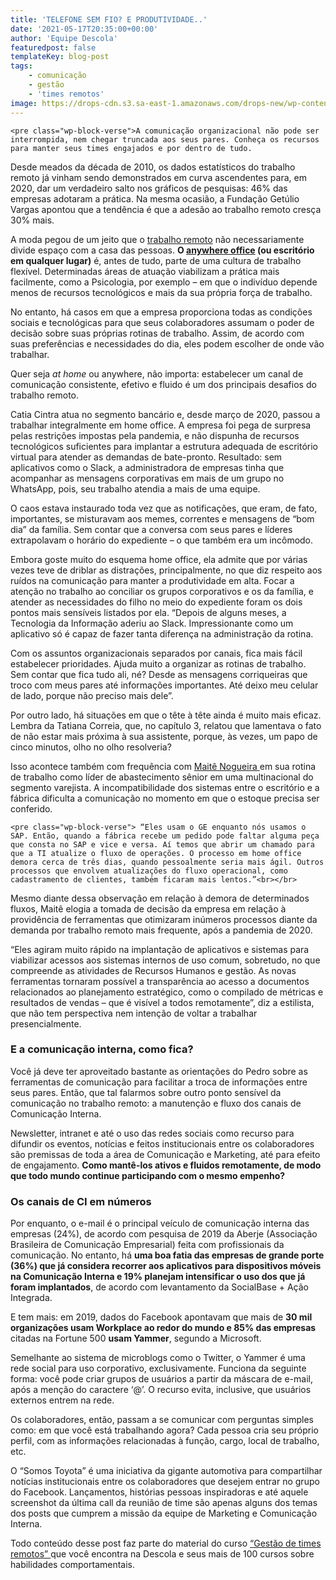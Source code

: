 ```yaml
---
title: 'TELEFONE SEM FIO? E PRODUTIVIDADE..'
date: '2021-05-17T20:35:00+00:00'
author: 'Equipe Descola'
featuredpost: false
templateKey: blog-post
tags:
    - comunicação
    - gestão
    - 'times remotos'
image: https://drops-cdn.s3.sa-east-1.amazonaws.com/drops-new/wp-content/uploads/2021/05/13203925/Captura-de-Tela-2021-05-13-a%CC%80s-17.38.46-150x150.png
---
```

```
<pre class="wp-block-verse">A comunicação organizacional não pode ser interrompida, nem chegar truncada aos seus pares. Conheça os recursos para manter seus times engajados e por dentro de tudo.
```

Desde meados da década de 2010, os dados estatísticos do trabalho remoto já vinham sendo demonstrados em curva ascendentes para, em 2020, dar um verdadeiro salto nos gráficos de pesquisas: 46% das empresas adotaram a prática. Na mesma ocasião, a Fundação Getúlio Vargas apontou que a tendência é que a adesão ao trabalho remoto cresça 30% mais.

A moda pegou de um jeito que o [trabalho remoto](https://descola.org/gestao-de-times-remotos) não necessariamente divide espaço com a casa das pessoas. **O [anywhere office](https://blog.descola.org/a-uma-conexao-de-distancia/) (ou escritório em qualquer lugar)** é, antes de tudo, parte de uma cultura de trabalho flexível. Determinadas áreas de atuação viabilizam a prática mais facilmente, como a Psicologia, por exemplo – em que o indivíduo depende menos de recursos tecnológicos e mais da sua própria força de trabalho.

No entanto, há casos em que a empresa proporciona todas as condições sociais e tecnológicas para que seus colaboradores assumam o poder de decisão sobre suas próprias rotinas de trabalho. Assim, de acordo com suas preferências e necessidades do dia, eles podem escolher de onde vão trabalhar.

Quer seja *at home* ou anywhere, não importa: estabelecer um canal de comunicação consistente, efetivo e fluido é um dos principais desafios do trabalho remoto.

Catia Cintra atua no segmento bancário e, desde março de 2020, passou a trabalhar integralmente em home office. A empresa foi pega de surpresa pelas restrições impostas pela pandemia, e não dispunha de recursos tecnológicos suficientes para implantar a estrutura adequada de escritório virtual para atender as demandas de bate-pronto. Resultado: sem aplicativos como o Slack, a administradora de empresas tinha que acompanhar as mensagens corporativas em mais de um grupo no WhatsApp, pois, seu trabalho atendia a mais de uma equipe.

O caos estava instaurado toda vez que as notificações, que eram, de fato, importantes, se misturavam aos memes, correntes e mensagens de “bom dia” da família. Sem contar que a conversa com seus pares e líderes extrapolavam o horário do expediente – o que também era um incômodo.

Embora goste muito do esquema home office, ela admite que por várias vezes teve de driblar as distrações, principalmente, no que diz respeito aos ruídos na comunicação para manter a produtividade em alta. Focar a atenção no trabalho ao conciliar os grupos corporativos e os da família, e atender as necessidades do filho no meio do expediente foram os dois pontos mais sensíveis listados por ela. “Depois de alguns meses, a Tecnologia da Informação aderiu ao Slack. Impressionante como um aplicativo só é capaz de fazer tanta diferença na administração da rotina.

Com os assuntos organizacionais separados por canais, fica mais fácil estabelecer prioridades. Ajuda muito a organizar as rotinas de trabalho. Sem contar que fica tudo ali, né? Desde as mensagens corriqueiras que troco com meus pares até informações importantes. Até deixo meu celular de lado, porque não preciso mais dele”.

Por outro lado, há situações em que o tête à tête ainda é muito mais eficaz. Lembra da Tatiana Correia, que, no capítulo 3, relatou que lamentava o fato de não estar mais próxima à sua assistente, porque, às vezes, um papo de cinco minutos, olho no olho resolveria?

Isso acontece também com frequência com <span style="text-decoration: underline;">Maitê Nogueira </span>em sua rotina de trabalho como líder de abastecimento sênior em uma multinacional do segmento varejista. A incompatibilidade dos sistemas entre o escritório e a fábrica dificulta a comunicação no momento em que o estoque precisa ser conferido.

```
<pre class="wp-block-verse"> “Eles usam o GE enquanto nós usamos o SAP. Então, quando a fábrica recebe um pedido pode faltar alguma peça que consta no SAP e vice e versa. Aí temos que abrir um chamado para que a TI atualize o fluxo de operações. O processo em home office demora cerca de três dias, quando pessoalmente seria mais ágil. Outros processos que envolvem atualizações do fluxo operacional, como cadastramento de clientes, também ficaram mais lentos.”<br></br>
```

Mesmo diante dessa observação em relação à demora de determinados fluxos, Maitê elogia a tomada de decisão da empresa em relação à providência de ferramentas que otimizaram inúmeros processos diante da demanda por trabalho remoto mais frequente, após a pandemia de 2020.

“Eles agiram muito rápido na implantação de aplicativos e sistemas para viabilizar acessos aos sistemas internos de uso comum, sobretudo, no que compreende as atividades de Recursos Humanos e gestão. As novas ferramentas tornaram possível a transparência ao acesso a documentos relacionados ao planejamento estratégico, como o compilado de métricas e resultados de vendas – que é visível a todos remotamente”, diz a estilista, que não tem perspectiva nem intenção de voltar a trabalhar presencialmente.

### **E a comunicação interna, como fica?** 

Você já deve ter aproveitado bastante as orientações do Pedro sobre as ferramentas de comunicação para facilitar a troca de informações entre seus pares. Então, que tal falarmos sobre outro ponto sensível da comunicação no trabalho remoto: a manutenção e fluxo dos canais de Comunicação Interna.

Newsletter, intranet e até o uso das redes sociais como recurso para difundir os eventos, notícias e feitos institucionais entre os colaboradores são premissas de toda a área de Comunicação e Marketing, até para efeito de engajamento. **Como mantê-los ativos e fluidos remotamente, de modo que todo mundo continue participando com o mesmo empenho?**

### **Os canais de CI em números**

Por enquanto, o e-mail é o principal veículo de comunicação interna das empresas (24%), de acordo com pesquisa de 2019 da Aberje (Associação Brasileira de Comunicação Empresarial) feita com profissionais da comunicação. No entanto, há **uma boa fatia das empresas de grande porte (36%) que já considera recorrer aos aplicativos para dispositivos móveis na Comunicação Interna e 19% planejam intensificar o uso dos que já foram implantados**, de acordo com levantamento da SocialBase + Ação Integrada.

E tem mais: em 2019, dados do Facebook apontavam que mais de **30 mil organizações usam Workplace ao redor do mundo e 85% das empresas** citadas na Fortune 500 **usam Yammer**, segundo a Microsoft.

Semelhante ao sistema de microblogs como o Twitter, o Yammer é uma rede social para uso corporativo, exclusivamente. Funciona da seguinte forma: você pode criar grupos de usuários a partir da máscara de e-mail, após a menção do caractere ‘@’. O recurso evita, inclusive, que usuários externos entrem na rede.

Os colaboradores, então, passam a se comunicar com perguntas simples como: em que você está trabalhando agora? Cada pessoa cria seu próprio perfil, com as informações relacionadas à função, cargo, local de trabalho, etc.

O “Somos Toyota” é uma iniciativa da gigante automotiva para compartilhar notícias institucionais entre os colaboradores que desejem entrar no grupo do Facebook. Lançamentos, histórias pessoas inspiradoras e até aquele screenshot da última call da reunião de time são apenas alguns dos temas dos posts que cumprem a missão da equipe de Marketing e Comunicação Interna.

Todo conteúdo desse post faz parte do material do curso [“Gestão de times remotos” ](https://descola.org/gestao-de-times-remotos)que você encontra na Descola e seus mais de 100 cursos sobre habilidades comportamentais.